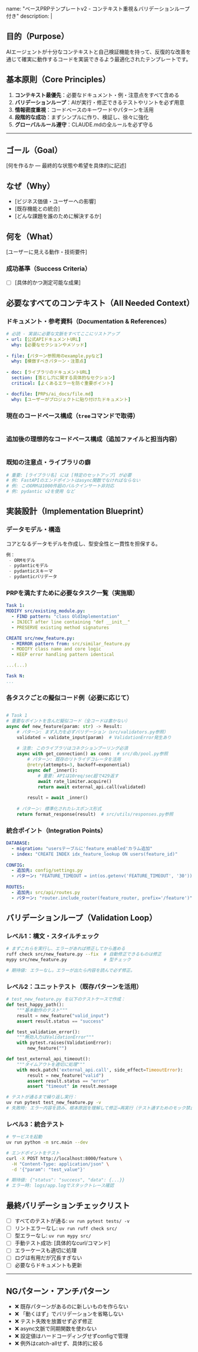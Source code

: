 name: "ベースPRPテンプレートv2 - コンテキスト重視＆バリデーションループ付き"
description: |

## 目的（Purpose）
AIエージェントが十分なコンテキストと自己検証機能を持って、反復的な改善を通じて確実に動作するコードを実装できるよう最適化されたテンプレートです。

## 基本原則（Core Principles）
1. **コンテキスト最優先**：必要なドキュメント・例・注意点をすべて含める
2. **バリデーションループ**：AIが実行・修正できるテストやリントを必ず用意
3. **情報密度重視**：コードベースのキーワードやパターンを活用
4. **段階的な成功**：まずシンプルに作り、検証し、徐々に強化
5. **グローバルルール遵守**：CLAUDE.mdの全ルールを必ず守る

---

## ゴール（Goal）
[何を作るか ― 最終的な状態や希望を具体的に記述]

## なぜ（Why）
- [ビジネス価値・ユーザーへの影響]
- [既存機能との統合]
- [どんな課題を誰のために解決するか]

## 何を（What）
[ユーザーに見える動作・技術要件]

### 成功基準（Success Criteria）
- [ ] [具体的かつ測定可能な成果]

## 必要なすべてのコンテキスト（All Needed Context）

### ドキュメント・参考資料（Documentation & References）
```yaml
# 必読 - 実装に必要な文脈をすべてここにリストアップ
- url: [公式APIドキュメントURL]
  why: [必要なセクションやメソッド]
  
- file: [パターン参照用のexample.pyなど]
  why: [模倣すべきパターン・注意点]
  
- doc: [ライブラリのドキュメントURL] 
  section: [落とし穴に関する具体的なセクション]
  critical: [よくあるエラーを防ぐ重要ポイント]

- docfile: [PRPs/ai_docs/file.md]
  why: [ユーザーがプロジェクトに貼り付けたドキュメント]

```

### 現在のコードベース構成（`tree`コマンドで取得）
```bash

```

### 追加後の理想的なコードベース構成（追加ファイルと担当内容）
```bash

```

### 既知の注意点・ライブラリの癖
```python
# 重要: [ライブラリ名] には [特定のセットアップ] が必要
# 例: FastAPIのエンドポイントはasync関数でなければならない
# 例: このORMは1000件超のバルクインサート非対応
# 例: pydantic v2を使用 など
```

## 実装設計（Implementation Blueprint）

### データモデル・構造

コアとなるデータモデルを作成し、型安全性と一貫性を担保する。
```python
例：
 - ORMモデル
 - pydanticモデル
 - pydanticスキーマ
 - pydanticバリデータ

```

### PRPを満たすために必要なタスク一覧（実施順）

```yaml
Task 1:
MODIFY src/existing_module.py:
  - FIND pattern: "class OldImplementation"
  - INJECT after line containing "def __init__"
  - PRESERVE existing method signatures

CREATE src/new_feature.py:
  - MIRROR pattern from: src/similar_feature.py
  - MODIFY class name and core logic
  - KEEP error handling pattern identical

...(...)

Task N:
...

```


### 各タスクごとの擬似コード例（必要に応じて）
```python

# Task 1
# 重要なポイントを含んだ擬似コード（全コードは書かない）
async def new_feature(param: str) -> Result:
    # パターン: まず入力を必ずバリデーション（src/validators.py参照）
    validated = validate_input(param)  # ValidationError発生あり
    
    # 注意: このライブラリはコネクションプーリング必須
    async with get_connection() as conn:  # src/db/pool.py参照
        # パターン: 既存のリトライデコレータを活用
        @retry(attempts=3, backoff=exponential)
        async def _inner():
            # 重要: APIは10req/sec超で429返す
            await rate_limiter.acquire()
            return await external_api.call(validated)
        
        result = await _inner()
    
    # パターン: 標準化されたレスポンス形式
    return format_response(result)  # src/utils/responses.py参照
```

### 統合ポイント（Integration Points）
```yaml
DATABASE:
  - migration: "usersテーブルに'feature_enabled'カラム追加"
  - index: "CREATE INDEX idx_feature_lookup ON users(feature_id)"
  
CONFIG:
  - 追加先: config/settings.py
  - パターン: "FEATURE_TIMEOUT = int(os.getenv('FEATURE_TIMEOUT', '30'))"
  
ROUTES:
  - 追加先: src/api/routes.py  
  - パターン: "router.include_router(feature_router, prefix='/feature')"
```

## バリデーションループ（Validation Loop）

### レベル1：構文・スタイルチェック
```bash
# まずこれらを実行し、エラーがあれば修正してから進める
ruff check src/new_feature.py --fix  # 自動修正できるものは修正
mypy src/new_feature.py              # 型チェック

# 期待値: エラーなし。エラーが出たら内容を読んで必ず修正。
```

### レベル2：ユニットテスト（既存パターンを活用）
```python
# test_new_feature.py を以下のテストケースで作成：
def test_happy_path():
    """基本動作のテスト"""
    result = new_feature("valid_input")
    assert result.status == "success"

def test_validation_error():
    """無効入力はValidationError"""
    with pytest.raises(ValidationError):
        new_feature("")

def test_external_api_timeout():
    """タイムアウトを適切に処理"""
    with mock.patch('external_api.call', side_effect=TimeoutError):
        result = new_feature("valid")
        assert result.status == "error"
        assert "timeout" in result.message
```

```bash
# テストが通るまで繰り返し実行：
uv run pytest test_new_feature.py -v
# 失敗時: エラー内容を読み、根本原因を理解して修正→再実行（テスト通すためのモック禁止）
```

### レベル3：統合テスト
```bash
# サービスを起動
uv run python -m src.main --dev

# エンドポイントをテスト
curl -X POST http://localhost:8000/feature \
  -H "Content-Type: application/json" \
  -d '{"param": "test_value"}'

# 期待値: {"status": "success", "data": {...}}
# エラー時: logs/app.logでスタックトレース確認
```

## 最終バリデーションチェックリスト
- [ ] すべてのテストが通る: `uv run pytest tests/ -v`
- [ ] リントエラーなし: `uv run ruff check src/`
- [ ] 型エラーなし: `uv run mypy src/`
- [ ] 手動テスト成功: [具体的なcurl/コマンド]
- [ ] エラーケースも適切に処理
- [ ] ログは有用だが冗長すぎない
- [ ] 必要ならドキュメントも更新

---

## NGパターン・アンチパターン
- ❌ 既存パターンがあるのに新しいものを作らない
- ❌ 「動くはず」でバリデーションを省略しない
- ❌ テスト失敗を放置せず必ず修正
- ❌ async文脈で同期関数を使わない
- ❌ 設定値はハードコーディングせずconfigで管理
- ❌ 例外はcatch-allせず、具体的に絞る